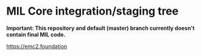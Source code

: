 MIL Core integration/staging tree
=====================================

**Important: This repository and default (master) branch currently doesn't contain final MIL code.**

https://emc2.foundation